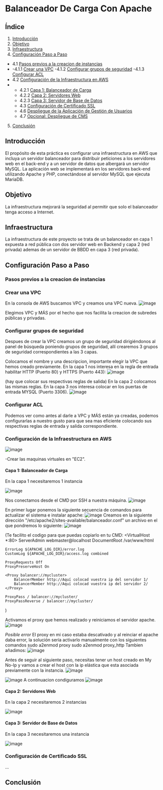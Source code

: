 # Balanceador De Carga Con Apache

## Índice

1. [Introducción](#introducción)
2. [Objetivo](#objetivo)
3. [Infraestructura](#infraestructura)
4. [Configuración Paso a Paso](#configuración-paso-a-paso)
 - 4.1 [Pasos previos a la creacion de instancias](#Pasos-previos-a-la-creacion-de-instancias)
 - 
   -4.1.1 [Crear una VPC](#Crear-una-VPC)
        -4.1.2 [Configurar grupos de seguridad](#Configurar-grupos-de-seguridad)
        -4.1.3 [Configurar ACL](#Configurar-ACL) 
 - 4.2 [Configuración de la Infraestructura en AWS](#configuración-de-la-infraestructura-en-aws)
 - 
     - 4.2.1 [Capa 1: Balanceador de Carga](#capa-1-balanceador-de-carga)
     - 4.2.2 [Capa 2: Servidores Web](#capa-2-servidores-web)
     - 4.2.3 [Capa 3: Servidor de Base de Datos](#capa-3-servidor-de-base-de-datos)
    - 4.3 [Configuración de Certificado SSL](#configuración-de-certificado-ssl)
    - 4.6 [Despliegue de la Aplicación de Gestión de Usuarios](#despliegue-de-la-aplicación-de-gestión-de-usuarios)
    - 4.7 [Opcional: Despliegue de CMS](#opcional-despliegue-de-cms)
5. [Conclusión](#Conclusión)

## Introducción

El propósito de esta práctica es configurar una infraestructura en AWS que incluya un servidor balanceador para distribuir peticiones a los servidores web en el back-end y a un servidor de datos que albergará un servidor MySQL. La aplicación web se implementará en los servidores back-end utilizando Apache y PHP, conectándose al servidor MySQL que ejecuta MariaDB.

## Objetivo

La infraestructura mejorará la seguridad al permitir que solo el balanceador tenga acceso a Internet.

## Infraestructura

La infraestructura de este proyecto se trata de un balanceador en capa 1 expuesta a red pública con dos servidor web en Backend y capa 2 (red privada) ademas de un servidor de BBDD en capa 3 (red privada).

## Configuración Paso a Paso

### Pasos previos a la creacion de instancias

### Crear una VPC

En la consola de AWS buscamos VPC y creamos una VPC nueva.
![image](https://github.com/ArturoLucero28/BalanceadorDeCargaConApache/assets/146435794/2370997f-f926-4b77-9e58-e9de429004a8)

Elegimos VPC y MÁS por el hecho que nos facilita la creacion de subredes públicas y privadas.

### Configurar grupos de seguridad

Despues de crear la VPC creamos un grupo de seguridad dirigiéndonos al panel de búsqueda poniendo grupos de seguridad, allí crearemos 3 grupos de seguridad correspondientes a las 3 capas.

Colocamos el nombre y una descripcion, importante elegir la VPC que hemos creado previamente.
En la capa 1 nos interesa en la regla de entrada habilitar HTTP (Puerto 80) y HTTPS (Puerto 443):
![image](https://github.com/ArturoLucero28/BalanceadorDeCargaConApache/assets/146435794/456b3e12-578d-4a29-b32c-aa40fa8f1ef7)

(hay que colocar sus respectivas reglas de salida)
En la capa 2  colocamos las mismas reglas.
En la capa 3 nos interesa colocar en los puertas de entrada MYSQL (Puerto 3306).
![image](https://github.com/ArturoLucero28/BalanceadorDeCargaConApache/assets/146435794/61cc1f78-f947-44b9-961c-7dbc737773f2)

### Configurar ACL

Podemos ver como antes al darle a VPC y MÁS están ya creadas, podemos configurarlas a nuestro gusto para que sea mas eficiente colocando sus respectivas reglas de entrada y salida correspondiente.
### Configuración de la Infraestructura en AWS

![image](https://github.com/ArturoLucero28/BalanceadorDeCargaConApache/assets/146435794/2b65da82-4775-4d6d-92bf-68f6b9a35bc8)

-Crear las maquinas virtuales en "EC2".

#### Capa 1: Balanceador de Carga

En la capa 1 necesitaremos 1 instancia

![image](https://github.com/ArturoLucero28/BalanceadorDeCargaConApache/assets/146435794/eba22e65-1cb7-4426-b3de-a5bb03dd6128)

Nos conectamos desde el CMD por SSH a nuestra máquina.
![image](https://github.com/ArturoLucero28/BalanceadorDeCargaConApache/assets/146435794/cf567f8f-6c6b-4b10-bd9d-5a3de63576dd)

En primer lugar ponemos la siguiente secuencia de comandos para actualizar el sistema e instalar apache:
![image](https://github.com/ArturoLucero28/BalanceadorDeCargaConApache/assets/146435794/1ea42336-bbd4-468e-b9ae-71771e1a49e6)
Creamos en la siguiente dirección "/etc/apache2/sites-available/balanceador.conf" un archivo en el que pondremos lo siguiente:
![image](https://github.com/ArturoLucero28/BalanceadorDeCargaConApache/assets/146435794/f81b78ef-e2e7-412b-92c8-365e89162b09)

(Te facilito el codigo para que puedas copiarlo en tu CMD:
<VirtualHost *:80>
    ServerAdmin webmaster@localhost
    DocumentRoot /var/www/html

    ErrorLog ${APACHE_LOG_DIR}/error.log
    CustomLog ${APACHE_LOG_DIR}/access.log combined

    ProxyRequests Off
    ProxyPreserveHost On

    <Proxy balancer://mycluster>
        BalancerMember http://Aquí colocad vuestra ip del servidor 1/
        BalancerMember http://Aquí colocad vuestra ip del servidor 2/
    </Proxy>

    ProxyPass / balancer://mycluster/
    ProxyPassReverse / balancer://mycluster/
</VirtualHost>
)

Activamos el proxy que hemos realizado y reiniciamos el servidor apache.
![image](https://github.com/ArturoLucero28/BalanceadorDeCargaConApache/assets/146435794/14a42d0b-10f4-4b06-8e04-8edc9a852090)

*Posible error*
El proxy en mi caso estaba descativado y al reinciar el apache daba error, la solución sería activarlo manualmente con los siguientes comandos
sudo a2enmod proxy
sudo a2enmod proxy_http
Tambien añadimos:
![image](https://github.com/ArturoLucero28/BalanceadorDeCargaConApache/assets/146435794/18fdc0cc-fda3-4638-a2be-05e15c618514)


Antes de seguir al siguiente paso, necesitas tener un host creado en My No-Ip y vamos a crear el host con la ip elástica que esta asociada previamente con la instancia.
![image](https://github.com/ArturoLucero28/BalanceadorDeCargaConApache/assets/146435794/7ecfb966-1a27-49c9-952a-5d6f05d937c2)

![image](https://github.com/ArturoLucero28/BalanceadorDeCargaConApache/assets/146435794/554bf1d6-7cc6-438c-a7cf-0e9291281b84)
A continuacion condiguramos
![image](https://github.com/ArturoLucero28/BalanceadorDeCargaConApache/assets/146435794/32e4c856-303f-469f-a418-88e611154035)



#### Capa 2: Servidores Web

En la capa 2 necesitaremos 2 instancias

![image](https://github.com/ArturoLucero28/BalanceadorDeCargaConApache/assets/146435794/b6ba9f56-6b91-49ec-addb-cb7b238f70f7)


#### Capa 3: Servidor de Base de Datos

En la capa 3 necesitaremos una instancia

![image](https://github.com/ArturoLucero28/BalanceadorDeCargaConApache/assets/146435794/7c2277e6-b65c-4442-89e2-3f725e0c7071)


### Configuración de Certificado SSL

...

## Conclusión




